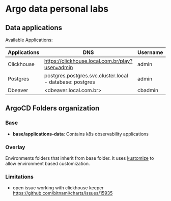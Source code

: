 # Argo data personal labs

## Data applications

Available Applications:

| Applications  | DNS | Username  | Password | Links |
| ------------- | ------------- | ------------- | ------------- | ------------- |
| Clickhouse | <https://clickhouse.local.com.br/play?user=admin> | admin | password | <https://clickhouse.com> |
| Postgres | postgres.postgres.svc.cluster.local - database: postgres | admin | password | <https://www.postgresql.org> |
| Dbeaver | <dbeaver.local.com.br> | cbadmin | cbadmin20 | <https://dbeaver.com/docs/cloudbeaver> |

## ArgoCD Folders organization

### Base

- **base/applications-data**: Contains k8s observability applications

### Overlay

Environments folders that inherit from base folder. It uses [kustomize](https://github.com/kubernetes-sigs/kustomize) to allow environment based customization.

### Limitations

- open issue working with clickhouse keeper <https://github.com/bitnami/charts/issues/15935>
